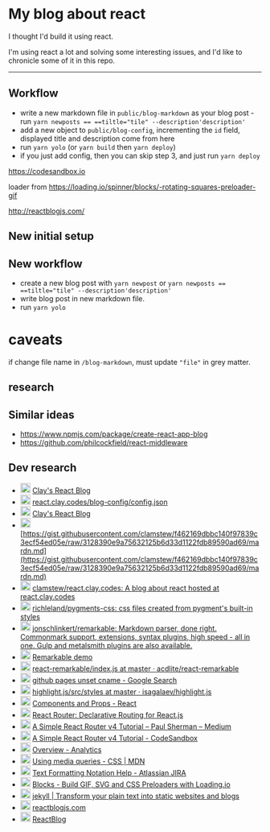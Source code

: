 # My blog about react

I thought I'd build it using react.

I'm using react a lot and solving some interesting issues, and I'd like to chronicle some of it in this repo.

---

## Workflow

* write a new markdown file in `public/blog-markdown` as your blog post - run `yarn newposts == ==tiltle="tile" --description'description'`
* add a new object to `public/blog-config`, incrementing the `id` field, displayed title and description come from here
* run `yarn yolo` (or `yarn build` then `yarn deploy`)
* if you just add config, then you can skip step 3, and just run `yarn deploy`

https://codesandbox.io

loader from https://loading.io/spinner/blocks/-rotating-squares-preloader-gif

http://reactblogjs.com/

## New initial setup

## New workflow

* create a new blog post with `yarn newpost` or `yarn newposts == ==tiltle="tile" --description'description'`
* write blog post in new markdown file.
* run `yarn yolo`

# caveats

if change file name in `/blog-markdown`, must update `"file"` in grey matter.

## research

## Similar ideas

* https://www.npmjs.com/package/create-react-app-blog
* https://github.com/philcockfield/react-middleware


## Dev research

* <img src="http://www.google.com/images/icons/product/chrome-32.png" width="20px" /> [Clay's React Blog](http://react.clay.codes/)
* <img src="http://www.google.com/images/icons/product/chrome-32.png" width="20px" /> [react.clay.codes/blog-config/config.json](http://react.clay.codes/blog-config/config.json)
* <img src="http://www.google.com/images/icons/product/chrome-32.png" width="20px" /> [Clay's React Blog](http://localhost:3000/)
* <img src="http://www.google.com/images/icons/product/chrome-32.png" width="20px" /> [https://gist.githubusercontent.com/clamstew/f462169dbbc140f97839c3ecf54ed05e/raw/3128390e9a75632125b6d33d1122fdb89590ad69/mardn.md](https://gist.githubusercontent.com/clamstew/f462169dbbc140f97839c3ecf54ed05e/raw/3128390e9a75632125b6d33d1122fdb89590ad69/mardn.md)
* <img src="https://assets-cdn.github.com/favicon.ico" width="20px" /> [clamstew/react.clay.codes: A blog about react hosted at react.clay.codes](https://github.com/clamstew/react.clay.codes)
* <img src="https://assets-cdn.github.com/favicon.ico" width="20px" /> [richleland/pygments-css: css files created from pygment's built-in styles](https://github.com/richleland/pygments-css)
* <img src="https://assets-cdn.github.com/favicon.ico" width="20px" /> [jonschlinkert/remarkable: Markdown parser, done right. Commonmark support, extensions, syntax plugins, high speed - all in one. Gulp and metalsmith plugins are also available.](https://github.com/jonschlinkert/remarkable)
* <img src="http://www.google.com/images/icons/product/chrome-32.png" width="20px" /> [Remarkable demo](https://jonschlinkert.github.io/remarkable/demo/)
* <img src="https://assets-cdn.github.com/favicon.ico" width="20px" /> [react-remarkable/index.js at master · acdlite/react-remarkable](https://github.com/acdlite/react-remarkable/blob/master/src/index.js)
* <img src="https://www.google.com/images/branding/product/ico/googleg_lodp.ico" width="20px" /> [github pages unset cname - Google Search](https://www.google.com/search?q=github+pages+unset+cname&oq=github+pages+unset+cname&aqs=chrome..69i57j69i64.4526j0j7&sourceid=chrome&ie=UTF-8)
* <img src="https://assets-cdn.github.com/favicon.ico" width="20px" /> [highlight.js/src/styles at master · isagalaev/highlight.js](https://github.com/isagalaev/highlight.js/tree/master/src/styles)
* <img src="https://facebook.github.io/react/favicon.ico" width="20px" /> [Components and Props - React](https://facebook.github.io/react/docs/components-and-props.html)
* <img src="https://reacttraining.com/react-router/favicon-32x32.png" width="20px" /> [React Router: Declarative Routing for React.js](https://reacttraining.com/react-router/web/guides/philosophy)
* <img src="https://cdn-static-1.medium.com/_/fp/icons/favicon-medium.TAS6uQ-Y7kcKgi0xjcYHXw.ico" width="20px" /> [A Simple React Router v4 Tutorial – Paul Sherman – Medium](https://medium.com/@pshrmn/a-simple-react-router-v4-tutorial-7f23ff27adf)
* <img src="https://codesandbox.io/favicon.ico?5bab782f" width="20px" /> [A Simple React Router v4 Tutorial - CodeSandbox](https://codesandbox.io/s/vVoQVk78?referrer=https%3A%2F%2Fmedium.com%2Fmedia%2Fcb2f4eec602746212e3d562340fb8898%3FpostId%3D7f23ff27adf)
* <img src="https://analytics.google.com/analytics/web/s/analytics_standard_icon.png" width="20px" /> [Overview - Analytics](https://analytics.google.com/analytics/web/#realtime/rt-overview/a104083859w155399835p157171973/)
* <img src="https://developer.cdn.mozilla.net/static/img/favicon32.e1ca6d9bb933.png" width="20px" /> [Using media queries - CSS | MDN](https://developer.mozilla.org/en-US/docs/Web/CSS/Media_Queries/Using_media_queries)
* <img src="https://jira.atlassian.com/s/-blyu2h/74002/b6b48b2829824b869586ac216d119363/_/favicon.ico" width="20px" /> [Text Formatting Notation Help - Atlassian JIRA](https://jira.atlassian.com/secure/WikiRendererHelpAction.jspa?section=all)
* <img src="http://www.google.com/images/icons/product/chrome-32.png" width="20px" /> [Blocks - Build GIF, SVG and CSS Preloaders with Loading.io](https://loading.io/spinner/blocks/-rotating-squares-preloader-gif)
* <img src="https://jekyllrb.com/favicon.ico" width="20px" /> [jekyll | Transform your plain text into static websites and blogs](https://jekyllrb.com/)
* <img src="http://www.google.com/images/icons/product/chrome-32.png" width="20px" /> [reactblogjs.com](http://reactblogjs.com/)
* <img src="https://assets-cdn.github.com/favicon.ico" width="20px" /> [ReactBlog](https://github.com/ReactBlog)
